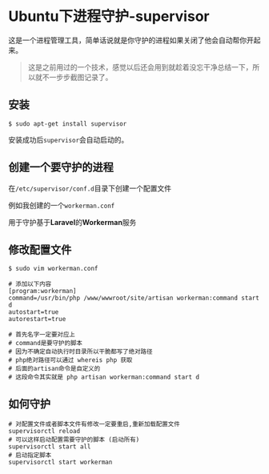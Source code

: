 # Ubuntu下进程守护-supervisor

这是一个进程管理工具，简单话说就是你守护的进程如果关闭了他会自动帮你开起来。

> 这是之前用过的一个技术，感觉以后还会用到就趁着没忘干净总结一下，所以就不一步步截图记录了。

## 安装

```SHELL
$ sudo apt-get install supervisor
```



安装成功后`supervisor`会自动启动的。



## 创建一个要守护的进程



在`/etc/supervisor/conf.d`目录下创建一个配置文件

例如我创建的一个`workerman.conf`

用于守护基于**Laravel**的**Workerman**服务



## 修改配置文件

```shell
$ sudo vim workerman.conf

# 添加以下内容
[program:workerman]
command=/usr/bin/php /www/wwwroot/site/artisan workerman:command start d
autostart=true
autorestart=true

# 首先名字一定要对应上
# command是要守护的脚本
# 因为不确定自动执行时目录所以干脆都写了绝对路径
# php绝对路径可以通过 whereis php 获取
# 后面的artisan命令是自定义的
# 这段命令其实就是 php artisan workerman:command start d
```



## 如何守护



```shell
# 对配置文件或者脚本文件有修改一定要重启,重新加载配置文件
supervisorctl reload
# 可以这样启动配置需要守护的脚本 (启动所有)
supervisorctl start all
# 启动指定脚本
supervisorctl start workerman
```

